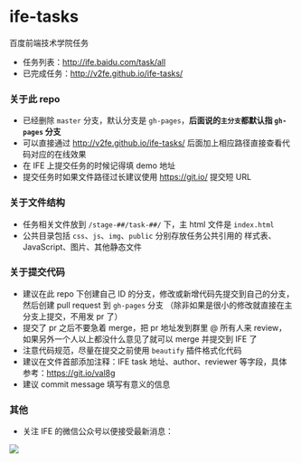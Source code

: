 # ife-tasks
百度前端技术学院任务

- 任务列表：http://ife.baidu.com/task/all
- 已完成任务：http://v2fe.github.io/ife-tasks/

###

### 关于此 repo

- 已经删除 `master` 分支，默认分支是 `gh-pages`，**后面说的`主分支`都默认指 `gh-pages` 分支**
- 可以直接通过 http://v2fe.github.io/ife-tasks/ 后面加上相应路径直接查看代码对应的在线效果
- 在 IFE 上提交任务的时候记得填 demo 地址
- 提交任务时如果文件路径过长建议使用 https://git.io/ 提交短 URL

### 关于文件结构

- 任务相关文件放到 `/stage-##/task-##/` 下，主 html 文件是 `index.html`
- 公共目录包括 `css`、`js`、`img`、`public` 分别存放任务公共引用的 样式表、JavaScript、图片、其他静态文件

### 关于提交代码

- 建议在此 repo 下创建自己 ID 的分支，修改或新增代码先提交到自己的分支，然后创建 pull request 到 `gh-pages` 分支
（除非如果是很小的修改就直接在主分支上提交，不用发 pr 了）
- 提交了 pr 之后不要急着 merge，把 pr 地址发到群里 @ 所有人来 review，如果另外一个人以上都没什么意见了就可以 merge 并提交到 IFE 了
- 注意代码规范，尽量在提交之前使用 `beautify` 插件格式化代码
- 建议在文件首部添加注释：IFE task 地址、author、reviewer 等字段，具体参考：https://git.io/val8g
- 建议 commit message 填写有意义的信息

### 其他
- 关注 IFE 的微信公众号以便接受最新消息：

![](https://raw.githubusercontent.com/v2fe/ife-tasks/gh-pages/img/qrcode.bmp)
